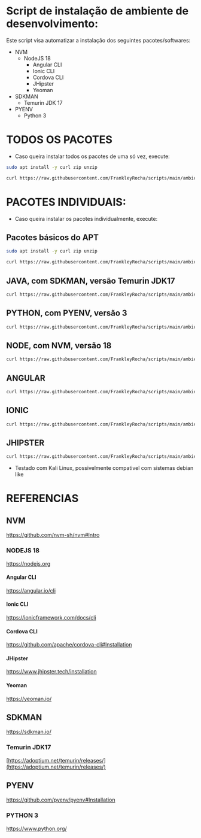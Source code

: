 # Script de instalação de ambiente de desenvolvimento:

Este script visa automatizar a instalação dos seguintes pacotes/softwares:
- NVM
    - NodeJS 18
        - Angular CLI
        - Ionic CLI
        - Cordova CLI
        - JHipster
        - Yeoman
- SDKMAN
    - Temurin JDK 17
- PYENV
    - Python 3

# TODOS OS PACOTES

* Caso queira instalar todos os pacotes de uma só vez, execute:

````bash
sudo apt install -y curl zip unzip
````

````bash
curl https://raw.githubusercontent.com/FrankleyRocha/scripts/main/ambiente/kali-linux/install.sh | bash -il
````

# PACOTES INDIVIDUAIS:

* Caso queira instalar os pacotes individualmente, execute:

## Pacotes básicos do APT

````bash
sudo apt install -y curl zip unzip
````

````bash
curl https://raw.githubusercontent.com/FrankleyRocha/scripts/main/ambiente/kali-linux/pacotes.sh | bash -il
````

## JAVA, com SDKMAN, versão Temurin JDK17
````bash
curl https://raw.githubusercontent.com/FrankleyRocha/scripts/main/ambiente/kali-linux/java.sh | bash -il
````

## PYTHON, com PYENV, versão 3
````bash
curl https://raw.githubusercontent.com/FrankleyRocha/scripts/main/ambiente/kali-linux/java.sh | bash -il
````

## NODE, com NVM, versão 18
````bash
curl https://raw.githubusercontent.com/FrankleyRocha/scripts/main/ambiente/kali-linux/node.sh | bash -il
````

## ANGULAR
````bash
curl https://raw.githubusercontent.com/FrankleyRocha/scripts/main/ambiente/kali-linux/angular.sh | bash -il
````

## IONIC
````bash
curl https://raw.githubusercontent.com/FrankleyRocha/scripts/main/ambiente/kali-linux/ionic.sh | bash -il
````

## JHIPSTER
````bash
curl https://raw.githubusercontent.com/FrankleyRocha/scripts/main/ambiente/kali-linux/jhipster.sh | bash -il
````

* Testado com Kali Linux, possivelmente compativel com sistemas debian like

# REFERENCIAS

## NVM
https://github.com/nvm-sh/nvm#Intro

### NODEJS 18
https://nodejs.org

#### Angular CLI
https://angular.io/cli

#### Ionic CLI
https://ionicframework.com/docs/cli

#### Cordova CLI
https://github.com/apache/cordova-cli#Installation

#### JHipster
https://www.jhipster.tech/installation

#### Yeoman
https://yeoman.io/

## SDKMAN
https://sdkman.io/

### Temurin JDK17
[https://adoptium.net/temurin/releases/](https://adoptium.net/temurin/releases/)

## PYENV
https://github.com/pyenv/pyenv#Installation

### PYTHON 3
https://www.python.org/
